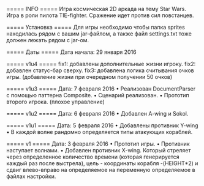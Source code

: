 ===== INFO =====
Игра космическая 2D аркада на тему Star Wars. Игра в роли пилота TIE-fighter. Сражение идет против сил повстанцев.

===== Установка =====
Для игры необходимо чтобы папка sprites находилась рядом с вашим jar-файлом, а также файл settings.txt тоже должен лежать рядом с jar-ом.

===== Даты =====
Дата начала: 29 января 2016


===== v1u4 =====
fix1: добавлены дополнительные жизни игроку.
fix2: добавлен статус-бар сверху.
fix3: добавлена логика считывания очков игры. (добавление жизни при очередном получении 50 очков)

===== v1u3 =====
Дата: 7 февраля 2016
• Реализован DocumentParser с помощью паттерна Composite.
• Сценарий реализован.
• Прототип второго игрока. (плохое управление)

===== v1u2 =====
Дата: 6 февраля 2016
• Добавлен A-wing и Sokol.

===== v1u1 =====
Дата: 5 февраля 2016
• Добавлены противник Y-wing
• В каждой волне рандомно определяется типы атакующих кораблей.

===== v1 =====
Дата: 3 февраля 2016
• Прототип игры.
• Противник наступает волнами.
• Добавлен противник X-wing. Который стреляет через определенное количество времени
(которая генерируется каждый раз после выстрела), цель - координаты корабля -(HEIGHT*2) и сдвиг влево-вправо
на определяемое на переменную определяемое в файлах настройки.
